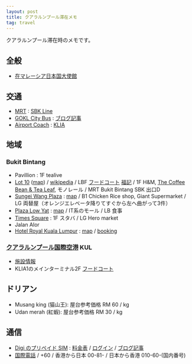 ```yaml
---
layout: post
title: クアラルンプール滞在メモ
tag: travel
---
```

クアラルンプール滞在時のメモです。

## 全般 ##
* [在マレーシア日本国大使館](http://www.my.emb-japan.go.jp/Japanese/annai.html)

## 交通 ##
* [MRT](http://www.mymrt.com.my/) : [SBK Line](https://en.wikipedia.org/wiki/Sungai_Buloh%E2%80%93Kajang_MRT_line)
* [GOKL City Bus](http://www.gokl.com.my/) : [ブログ記事](http://trip.pxdesign.jp/malaysia/go-kl)
* [Airport Coach](https://www.airportcoach.com.my/index.php?option=com_content&view=article&id=119&Itemid=541) : [KLIA](http://www.klia.com.my/index.php?m=airport&c=getting_around&id=1&aid=1) 

## 地域 ##

### Bukit Bintang ###
* Pavillion : 1F tealive
* [Lot 10](http://www.lot10.com.my/) ([map](https://goo.gl/maps/V9K1sdD7xLu)) / [wikipedia](https://www.google.com/url?sa=t&rct=j&q=&esrc=s&source=web&cd=9&ved=0ahUKEwi9-ZS6zPfVAhWGro8KHViwDYgQFghrMAg&url=https%3A%2F%2Fen.wikipedia.org%2Fwiki%2FLot_10&usg=AFQjCNFtG42zWbncEnVglW0OlsaOXzXnTQ) / LBF [フードコート](https://www.google.com/maps/place/Lot+10+Hutong+Food+Court/@3.1468462,101.7103362,17.77z/data=!4m8!1m2!2m1!1sLot+10+kuala+lumpur!3m4!1s0x31cc362957addf5b:0xfefd480337fbf053!8m2!3d3.1468858!4d101.7119296) [福記](https://www.google.co.jp/amp/www.malaysianflavours.com/2017/08/hock-chew-food-hock-kee-lot-10-hutong-bukit-bintang-kl.html/amp/) / 1F H&M, [The Coffee Bean & Tea Leaf](https://goo.gl/maps/9gmb8fDTLjz), モノレール / MRT Bukit Bintang SBK 出口D
* [Sungei Wang Plaza](http://www.kuala-lumpur.ws/klshopping/sungei-wang-bb-plaza.htm) : [map](https://goo.gl/maps/1Mn6aG8RKvt)  / B1 Chicken Rice shop, Giant Supermarket / LG 両替屋（オレンジエレベータ降りてすぐから左へ曲がって3件）
* [Plaza Low Yat](http://plazalowyat.com/) : [map](https://goo.gl/maps/yYtC1qTC2PH2) / IT系のモール / LB 食事
* [Times Square](https://goo.gl/maps/N8K1USUAkqM2) : 1F スタバ / LG Hero market
* Jalan Alor
* [Hotel Royal Kuala Lumpur](http://www.hotelroyalkl.com/) : [map](https://goo.gl/maps/L2R1nB1KsVH2) / [booking](https://www.booking.com/hotel/my/royal-kuala-lumpur.ja.html)

### [クアラルンプール国際空港](http://www.klia.com.my/index.php?m=airport) KUL ###

* [施設情報](https://www.ana.co.jp/ja/destination/asia-oceania/kul/airport-map.html?c=kul)
* KLIA1のメインターミナル2F [フードコート](https://www.compathy.net/magazine/2016/11/22/kualalumpur-airport/)

## ドリアン ##
* Musang king (猫山王): 屋台参考価格 RM 60 / kg
* Udan merah (紅蝦):  屋台参考価格 RM 30 / kg

## 通信 ##

* [Digi のプリペイド SIM](http://new.digi.com.my/prepaid-plans) : [料金表](http://www.hkcsl.com/en/Discover-HK-Tourist-Prepaid-SIM/) / [ログイン](https://prepaid.hkcsl.com/login) / [ブログ記事](http://www.bousaid.com/entry/2017/01/22/110019)
* [国際電話](http://www.wtng.info/wtng-60-my.htmll) / +60 / 香港から日本 00-81- / 日本から香港 010-60-(国内番号)

